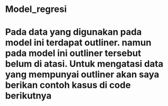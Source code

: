 # Model_regresi
# Pada data yang digunakan pada model ini terdapat outliner. namun pada model ini outliner tersebut belum di atasi. Untuk mengatasi data yang mempunyai outliner akan saya berikan contoh kasus di code berikutnya 
